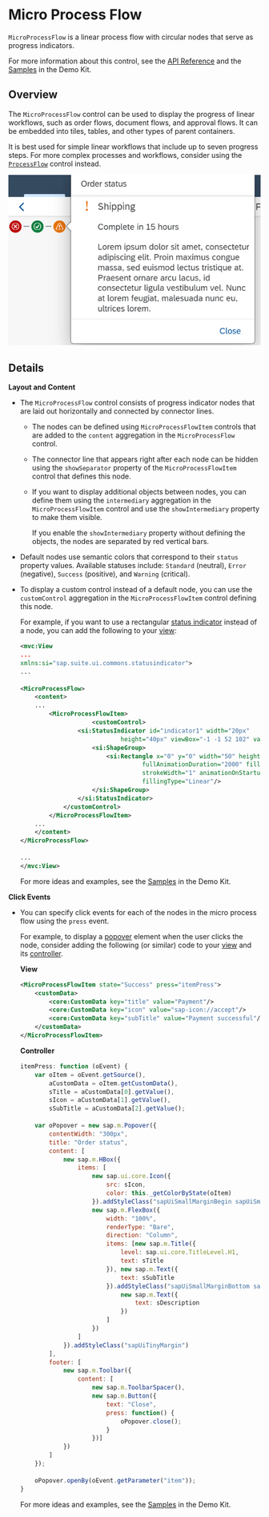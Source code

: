 <!-- loio28977b298cb140c0baa681b48314237b -->

# Micro Process Flow

`MicroProcessFlow` is a linear process flow with circular nodes that serve as progress indicators.

For more information about this control, see the [API Reference](https://ui5.sap.com/#/api/sap.suite.ui.commons.MicroProcessFlow) and the [Samples](https://ui5.sap.com/#/entity/sap.suite.ui.commons.MicroProcessFlow) in the Demo Kit.



<a name="loio28977b298cb140c0baa681b48314237b__section_f1k_fd5_qcb"/>

## Overview

The `MicroProcessFlow` control can be used to display the progress of linear workflows, such as order flows, document flows, and approval flows. It can be embedded into tiles, tables, and other types of parent containers.

It is best used for simple linear workflows that include up to seven progress steps. For more complex processes and workflows, consider using the [`ProcessFlow`](process-flow-70307d4.md) control instead.

 ![Micro Process Flow with a Popup Dialog](../01_Whats-New/images/WhatsNew_154_MicroProcessFlow_e40ca58.jpg) 



<a name="loio28977b298cb140c0baa681b48314237b__section_cnq_fd5_qcb"/>

## Details

**Layout and Content**

-   The `MicroProcessFlow` control consists of progress indicator nodes that are laid out horizontally and connected by connector lines.

    -   The nodes can be defined using `MicroProcessFlowItem` controls that are added to the `content` aggregation in the `MicroProcessFlow` control.

    -   The connector line that appears right after each node can be hidden using the `showSeparator` property of the `MicroProcessFlowItem` control that defines this node.

    -   If you want to display additional objects between nodes, you can define them using the `intermediary` aggregation in the `MicroProcessFlowItem` control and use the `showIntermediary` property to make them visible.

        If you enable the `showIntermediary` property without defining the objects, the nodes are separated by red vertical bars.


-   Default nodes use semantic colors that correspond to their `status` property values. Available statuses include: `Standard` \(neutral\), `Error` \(negative\), `Success` \(positive\), and `Warning` \(critical\).

-   To display a custom control instead of a default node, you can use the `customControl` aggregation in the `MicroProcessFlowItem` control defining this node.

    For example, if you want to use a rectangular [status indicator](status-indicator-8d5664a.md) instead of a node, you can add the following to your [view](../03_Get-Started/step-4-xml-views-1409791.md):

    ```xml
    <mvc:View
    ...
    xmlns:si="sap.suite.ui.commons.statusindicator">
    ...
    
    <MicroProcessFlow>
    	<content>
    	...
    		<MicroProcessFlowItem>
    					<customControl>
    				<si:StatusIndicator id="indicator1" width="20px" 
    							height="40px" viewBox="-1 -1 52 102" value="50">
    					<si:ShapeGroup>
    						<si:Rectangle x="0" y="0" width="50" height="100" 
    								  fullAnimationDuration="2000" fillColor="blue" 
    								  strokeWidth="1" animationOnStartup="true" 
    								  fillingType="Linear"/>
    					</si:ShapeGroup>
    				</si:StatusIndicator>
    			</customControl>
    		</MicroProcessFlowItem>
    	...
    	</content>	
    </MicroProcessFlow>
    
    ...
    </mvc:View>
    ```

    For more ideas and examples, see the [Samples](https://ui5.sap.com/#/entity/sap.suite.ui.commons.MicroProcessFlow) in the Demo Kit.


**Click Events**

-   You can specify click events for each of the nodes in the micro process flow using the `press` event.

    For example, to display a [popover](https://ui5.sap.com/#/api/sap.m.Popover) element when the user clicks the node, consider adding the following \(or similar\) code to your [view](../03_Get-Started/step-4-xml-views-1409791.md) and its [controller](../03_Get-Started/step-5-controllers-50579dd.md).

    **View**

    ```xml
    <MicroProcessFlowItem state="Success" press="itemPress">
    	<customData>
    		<core:CustomData key="title" value="Payment"/>
    		<core:CustomData key="icon" value="sap-icon://accept"/>
    		<core:CustomData key="subTitle" value="Payment successful"/>
    	</customData>
    </MicroProcessFlowItem>
    ```

    **Controller**

    ```js
    itemPress: function (oEvent) {
    	var oItem = oEvent.getSource(),
    		aCustomData = oItem.getCustomData(),
    		sTitle = aCustomData[0].getValue(),
    		sIcon = aCustomData[1].getValue(),
    		sSubTitle = aCustomData[2].getValue();
    
    	var oPopover = new sap.m.Popover({
    		contentWidth: "300px",
    		title: "Order status",
    		content: [
    			new sap.m.HBox({
    				items: [
    					new sap.ui.core.Icon({
    						src: sIcon,
    						color: this._getColorByState(oItem)
    					}).addStyleClass("sapUiSmallMarginBegin sapUiSmallMarginEnd"),
    					new sap.m.FlexBox({
    						width: "100%",
    						renderType: "Bare",
    						direction: "Column",
    						items: [new sap.m.Title({
    							level: sap.ui.core.TitleLevel.H1,
    							text: sTitle
    						}), new sap.m.Text({
    							text: sSubTitle
    						}).addStyleClass("sapUiSmallMarginBottom sapUiSmallMarginTop"),
    							new sap.m.Text({
    								text: sDescription
    							})
    						]
    					})
    				]
    			}).addStyleClass("sapUiTinyMargin")
    		],
    		footer: [
    			new sap.m.Toolbar({
    				content: [
    					new sap.m.ToolbarSpacer(),
    					new sap.m.Button({
    						text: "Close",
    						press: function() {
    							oPopover.close();
    						}
    					})]
    			})
    		]
    	});
    
    	oPopover.openBy(oEvent.getParameter("item"));
    }
    ```

    For more ideas and examples, see the [Samples](https://ui5.sap.com/#/entity/sap.suite.ui.commons.MicroProcessFlow) in the Demo Kit.


